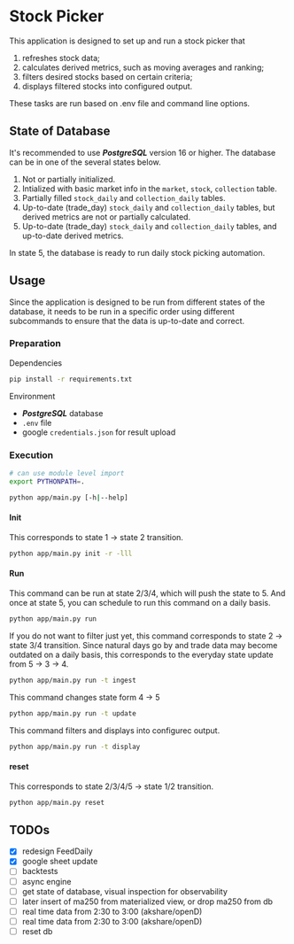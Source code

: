# Stock Picker

This application is designed to set up and run a stock picker that
1. refreshes stock data;
2. calculates derived metrics, such as moving averages and ranking;
3. filters desired stocks based on certain criteria;
4. displays filtered stocks into configured output.

These tasks are run based on .env file and command line options.

## State of Database

It's recommended to use ***PostgreSQL*** version 16 or higher. The database can be in one of the several states below.

1. Not or partially initialized.
2. Intialized with basic market info in the `market`, `stock`, `collection` table.
3. Partially filled `stock_daily` and `collection_daily` tables.
4. Up-to-date (trade_day) `stock_daily` and `collection_daily` tables, but derived metrics are not or partially calculated.
5. Up-to-date (trade_day) `stock_daily` and `collection_daily` tables, and up-to-date derived metrics.

In state 5, the database is ready to run daily stock picking automation.

## Usage

Since the application is designed to be run from different states of the database, it
needs to be run in a specific order using different subcommands to ensure that the data is
up-to-date and correct.

### Preparation

Dependencies

```sh
pip install -r requirements.txt
```

Environment

* ***PostgreSQL*** database
* `.env` file
* google `credentials.json` for result upload

### Execution

```sh
# can use module level import
export PYTHONPATH=.

python app/main.py [-h|--help]
```

#### Init
This corresponds to state 1 -> state 2 transition.
```sh
python app/main.py init -r -lll
```

#### Run

This command can be run at state 2/3/4, which will push the state to 5.
And once at state 5, you can schedule to run this command on a daily basis.
```sh
python app/main.py run
```

If you do not want to filter just yet, this command corresponds to state 2 -> state 3/4 transition.
Since natural days go by and trade data may become outdated on a daily basis, this corresponds to the everyday state update from 5 -> 3 -> 4.
```sh
python app/main.py run -t ingest
```

This command changes state form 4 -> 5
```sh
python app/main.py run -t update
```

This command filters and displays into configurec output. 
```sh
python app/main.py run -t display
```

#### reset

This corresponds to state 2/3/4/5 -> state 1/2 transition.
```sh
python app/main.py reset
```


## TODOs

- [x] redesign FeedDaily
- [x] google sheet update
- [ ] backtests
- [ ] async engine
- [ ] get state of database, visual inspection for observability
- [ ] later insert of ma250 from materialized view, or drop ma250 from db
- [ ] real time data from 2:30 to 3:00 (akshare/openD)
- [ ] real time data from 2:30 to 3:00 (akshare/openD)
- [ ] reset db